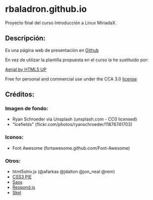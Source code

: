 # rbaladron.github.io

Proyecto final del curso Introducción a Linux MiriadaX.


## Descripción:

Es una página web de presentación en [Github](http://github.com)

En vez de utilizar la plantilla propuesta en el  curso la he sustituido por:


 [Aerial by HTML5 UP](https://html5up.net)

Free for personal and commercial use under the CCA 3.0 [license](https://html5up.net/license)

## Créditos:

### Imagen de fondo:

- Ryan Schroeder via Unsplash (unsplash.com - CC0 licensed)
- "Icefields" (flickr.com/photos/ryanschroeder/11876741703)

### Iconos:

- Font Awesome (fortawesome.github.com/Font-Awesome)

### Otros:

- html5shiv.js (@afarkas @jdalton @jon_neal @rem)
- [CSS3 PIE](css3pie.com)
- [Sass](https://sass-lang.com/)
- [Respond.js](https://j.mp/respondjs)
- [Skel](skel.io)
